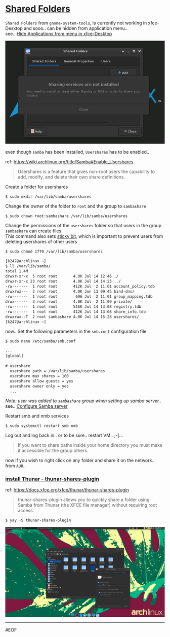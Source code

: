 # [Shared Folders](#shared-folders)

`Shared Folders` from `gnome-system-tools`, is currently not working in xfce-Desktop and sooo.. can be hidden from application menu.. <br>
see.. [Hide Applications from menu in xfce-Desktop](..2022-06#hide-applications-from-menu-in-xfce-desktop)

<p align="left"><img src="images/sharedFolders.png" alt="Shared Folders" width="600" /></p>

even though `samba` has been installed, `Usershares` has to be enabled..

ref: https://wiki.archlinux.org/title/Samba#Enable_Usershares 

> Usershares is a feature that gives non-root users the capability to add, modify, and delete their own share definitions.

Create a folder for usershares

```console
$ sudo mkdir /var/lib/samba/usershares
```

Change the owner of the folder to `root` and the group to `sambashare`

```console
$ sudo chown root:sambashare /var/lib/samba/usershares
```

Change the permissions of the `usershares` folder so that users in the group `sambashare` can create files. <br>
This command also sets [sticky bit](https://en.wikipedia.org/wiki/Sticky_bit), which is important to prevent users from deleting usershares of other users

```console
$ sudo chmod 1770 /var/lib/samba/usershares
```

```
[k247@archlinux ~]
$ ll /var/lib/samba/
total 1.4M
drwxr-xr-x  5 root root       4.0K Jul 14 12:46 ./
drwxr-xr-x 23 root root       4.0K Jul 14 14:23 ../
-rw-------  1 root root       412K Jul  2 11:01 account_policy.tdb
drwxrwx---  2 root root       4.0K Jun 13 09:45 bind-dns/
-rw-------  1 root root        696 Jul  2 11:01 group_mapping.tdb
drwx------  3 root root       4.0K Jul  2 11:09 private/
-rw-------  1 root root       516K Jul 14 13:08 registry.tdb
-rw-------  1 root root       412K Jul 14 13:08 share_info.tdb
drwxrwx--T  2 root sambashare 4.0K Jul 14 15:28 usershares/
[k247@archlinux ~]
```

now.. Set the following parameters in the `smb.conf` configuration file

```console
$ sudo nano /etc/samba/smb.conf
```

```
...
[global]

# usershare
  usershare path = /var/lib/samba/usershares
  usershare max shares = 100
  usershare allow guests = yes
  usershare owner only = yes
  ...
```
_Note: user was added to `sambashare` group when setting up samba server.._ see.. [Configure Samba server](https://github.com/k247tEK/arch22-06VM-Hyper-V#configure-samba-server)


Restart smb and nmb services

```console
$ sudo systemctl restart smb nmb
```

Log out and log back in.. or to be sure.. restart VM.. ;-]...

> If you want to share paths inside your home directory you must make it accessible for the group others.

now if you wish to right click on any folder and share it on the network..<br>
from `AUR`..

### [install Thunar - thunar-shares-plugin](#thunarsharesplugin)

ref: https://docs.xfce.org/xfce/thunar/thunar-shares-plugin

> thunar-shares-plugin allows you to quickly share a folder using Samba
from Thunar (the XFCE file manager) without requiring root access.

```console
$ yay -S thunar-shares-plugin
```

<p align="left"><img src="images/thunarsharefolder.png" alt="Shared Folders" width="600" /></p>

---
#EOF